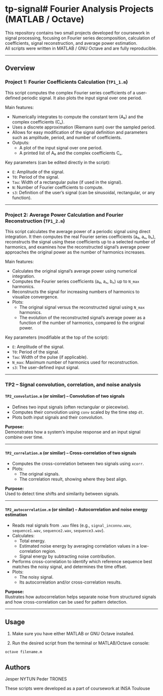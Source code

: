 # tp-signal# Fourier Analysis Projects (MATLAB / Octave)

This repository contains two small projects developed for coursework in signal processing, focusing on Fourier series decomposition, calculation of coefficients, signal reconstruction, and average power estimation.  
All scripts were written in MATLAB / GNU Octave and are fully reproducible.

---

## Overview

### Project 1: Fourier Coefficients Calculation (`TP1_1.m`)

This script computes the complex Fourier series coefficients of a user-defined periodic signal. It also plots the input signal over one period.

Main features:
- Numerically integrates to compute the constant term (A₀) and the complex coefficients (Cₙ).
- Uses a discrete approximation (Riemann sum) over the sampled period.
- Allows for easy modification of the signal definition and parameters such as amplitude, period, and number of coefficients.
- Outputs:
  - A plot of the input signal over one period.
  - A printed list of A₀ and the complex coefficients Cₙ.

Key parameters (can be edited directly in the script):
- `E`: Amplitude of the signal.
- `T0`: Period of the signal.
- `Tau`: Width of a rectangular pulse (if used in the signal).
- `N`: Number of Fourier coefficients to compute.
- `s3`: Definition of the user’s signal (can be sinusoidal, rectangular, or any function).

---

### Project 2: Average Power Calculation and Fourier Reconstruction (`TP1_2.m`)

This script calculates the average power of a periodic signal using direct integration. It then computes the real Fourier series coefficients (a₀, aₙ, bₙ), reconstructs the signal using these coefficients up to a selected number of harmonics, and examines how the reconstructed signal’s average power approaches the original power as the number of harmonics increases.

Main features:
- Calculates the original signal’s average power using numerical integration.
- Computes the Fourier series coefficients (a₀, aₙ, bₙ) up to `N_max` harmonics.
- Reconstructs the signal for increasing numbers of harmonics to visualize convergence.
- Plots:
  - The original signal versus the reconstructed signal using `N_max` harmonics.
  - The evolution of the reconstructed signal’s average power as a function of the number of harmonics, compared to the original power.

Key parameters (modifiable at the top of the script):
- `E`: Amplitude of the signal.
- `T0`: Period of the signal.
- `Tau`: Width of the pulse (if applicable).
- `N_max`: Maximum number of harmonics used for reconstruction.
- `s3`: The user-defined input signal.

---


### TP2 – Signal convolution, correlation, and noise analysis

#### `TP2_convolution.m` (or similar) – Convolution of two signals
- Defines two input signals (often rectangular or piecewise).
- Computes their convolution using `conv` scaled by the time step `dt`.
- Plots both input signals and their convolution.

**Purpose:**  
Demonstrates how a system’s impulse response and an input signal combine over time.

---

#### `TP2_correlation.m` (or similar) – Cross-correlation of two signals
- Computes the cross-correlation between two signals using `xcorr`.
- Plots:
  - The original signals.
  - The correlation result, showing where they best align.

**Purpose:**  
Used to detect time shifts and similarity between signals.

---

#### `TP2_autocorrelation.m` (or similar) – Autocorrelation and noise energy estimation
- Reads real signals from `.wav` files (e.g., `signal_inconnu.wav`, `sequence1.wav`, `sequence2.wav`, `sequence3.wav`).
- Calculates:
  - Total energy.
  - Estimated noise energy by averaging correlation values in a low-correlation region.
  - Signal energy by subtracting noise contribution.
- Performs cross-correlation to identify which reference sequence best matches the noisy signal, and determines the time offset.
- Plots:
  - The noisy signal.
  - Its autocorrelation and/or cross-correlation results.

**Purpose:**  
Illustrates how autocorrelation helps separate noise from structured signals and how cross-correlation can be used for pattern detection.

---

## Usage

1. Make sure you have either MATLAB or GNU Octave installed.

2. Run the desired script from the terminal or MATLAB/Octave console:

```bash
octave filename.m
```

## Authors
Jesper NYTUN
Peder TRONES

These scripts were developed as a part of coursework at INSA Toulouse

